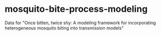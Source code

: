 # mosquito-bite-process-modeling
Data for "Once bitten, twice shy: A modeling framework for incorporating heterogeneous mosquito biting into transmission models"